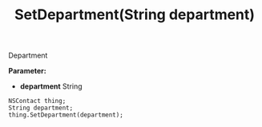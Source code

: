 ﻿---
uid: crmscript_ref_NSContact_SetDepartment
title: SetDepartment(String department)
intellisense: NSContact.SetDepartment
keywords: NSContact, GetDepartment
so.topic: reference
---

Department

**Parameter:** 
 - **department** String

```crmscript
NSContact thing;
String department;
thing.SetDepartment(department);
```

